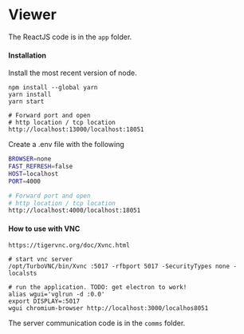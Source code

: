 # Viewer

The ReactJS code is in the `app` folder.

#### Installation

Install the most recent version of node.

```
npm install --global yarn
yarn install
yarn start

# Forward port and open
# http location / tcp location
http://localhost:13000/localhost:18051
```

Create a .env file with the following

```bash
BROWSER=none
FAST_REFRESH=false
HOST=localhost
PORT=4000

# Forward port and open
# http location / tcp location
http://localhost:4000/localhost:18051
```

#### How to use with VNC

```
https://tigervnc.org/doc/Xvnc.html

# start vnc server
/opt/TurboVNC/bin/Xvnc :5017 -rfbport 5017 -SecurityTypes none -localsts

# run the application. TODO: get electron to work!
alias wgui='vglrun -d :0.0'
export DISPLAY=:5017
wgui chromium-browser http://localhost:3000/localhos8051
```


The server communication code is in the `comms` folder.
